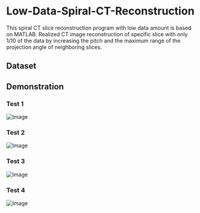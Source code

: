 # Low-Data-Spiral-CT-Reconstruction
This spiral CT slice reconstruction program with low data amount is based on MATLAB. Realized CT image reconstruction of specific slice with only 1/10 of the data by increasing the pitch and the maximum range of the projection angle of neighboring slices.
## Dataset

## Demonstration
### Test 1
![Image](https://github.com/weiyi-li/Low-Data-Spiral-CT-Reconstruction/blob/main/Image/Test1.jpg)
### Test 2
![Image](https://github.com/weiyi-li/Low-Data-Spiral-CT-Reconstruction/blob/main/Image/Test2.jpg)
### Test 3
![Image](https://github.com/weiyi-li/Low-Data-Spiral-CT-Reconstruction/blob/main/Image/Test3.jpg)
### Test 4
![Image](https://github.com/weiyi-li/Low-Data-Spiral-CT-Reconstruction/blob/main/Image/Test4.jpg)
